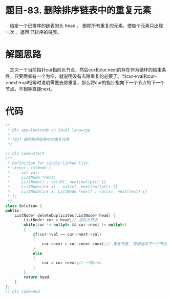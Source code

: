 # 题目-83. 删除排序链表中的重复元素
&emsp;给定一个已排序的链表的头 head ， 删除所有重复的元素，使每个元素只出现一次 。返回 已排序的链表。


# 解题思路
&emsp;定义一个当前指针cur指向头节点，然后cur和cur.next的存在作为循环的结束条件，只要两者有一个为空，就说明没有去除重复的必要了。当cur->val和cur->next->val相等时说明需要去除重复，那么将cur的指针指向下一个节点的下一个节点。不相等直接next。


# 代码

```cpp
/*
 * @lc app=leetcode.cn id=83 lang=cpp
 *
 * [83] 删除排序链表中的重复元素
 */

// @lc code=start
/**
 * Definition for singly-linked list.
 * struct ListNode {
 *     int val;
 *     ListNode *next;
 *     ListNode() : val(0), next(nullptr) {}
 *     ListNode(int x) : val(x), next(nullptr) {}
 *     ListNode(int x, ListNode *next) : val(x), next(next) {}
 * };
 */
class Solution {
public:
    ListNode* deleteDuplicates(ListNode* head) {
        ListNode* cur = head;// 指向头节点
        while(cur != nullptr && cur->next != nullptr)
        {
            if(cur->val == cur->next->val)
            {
                cur->next = cur->next->next;// 重复元素  直接指向下一个节点
            }
            else
            {
                cur = cur->next;// 一路next
            }
        }
        return head;
    }
};
// @lc code=end
```

